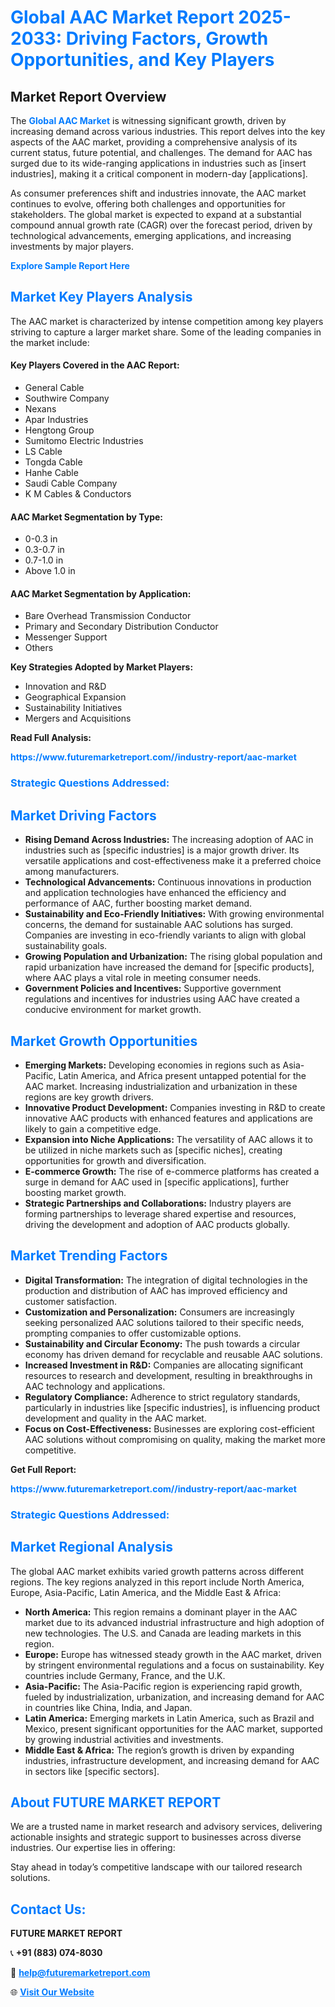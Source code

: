 <h1 style="color: #007BFF;">Global AAC Market Report 2025-2033: Driving Factors, Growth Opportunities, and Key Players</h1>

<section id="overview">
<h2>Market Report Overview</h2>
<p>The <a href="https://www.futuremarketreport.com//industry-report/aac-market" style="color: #007BFF; text-decoration: none;"><strong>Global AAC Market</strong></a> is witnessing significant growth, driven by increasing demand across various industries. This report delves into the key aspects of the AAC market, providing a comprehensive analysis of its current status, future potential, and challenges. The demand for AAC has surged due to its wide-ranging applications in industries such as [insert industries], making it a critical component in modern-day [applications].</p>
<p>As consumer preferences shift and industries innovate, the AAC market continues to evolve, offering both challenges and opportunities for stakeholders. The global market is expected to expand at a substantial compound annual growth rate (CAGR) over the forecast period, driven by technological advancements, emerging applications, and increasing investments by major players.</p>
</section>

<section id="overview">
<p><a href="https://www.futuremarketreport.com//request-sample/reportId=47260" style="color: #007BFF; text-decoration: none;"><strong>Explore Sample Report Here</strong></a></p>
</section>

<section id="key-players">
<h2 style="color: #007BFF;">Market Key Players Analysis</h2>
<p>The AAC market is characterized by intense competition among key players striving to capture a larger market share. Some of the leading companies in the market include:</p>
<h4>Key Players Covered in the AAC Report:</h4>
<ul><li>General Cable</li><li>Southwire Company</li><li>Nexans</li><li>Apar Industries</li><li>Hengtong Group</li><li>Sumitomo Electric Industries</li><li>LS Cable</li><li>Tongda Cable</li><li>Hanhe Cable</li><li>Saudi Cable Company</li><li>K M Cables &amp; Conductors</li></ul>
<h4>AAC Market Segmentation by Type:</h4>
<ul><li>0-0.3 in</li><li>0.3-0.7 in</li><li>0.7-1.0 in</li><li>Above 1.0 in</li></ul>

<h4>AAC Market Segmentation by Application:</h4>
<ul><li>Bare Overhead Transmission Conductor</li><li>Primary and Secondary Distribution Conductor</li><li>Messenger Support</li><li>Others</li></ul>
<p><strong>Key Strategies Adopted by Market Players:</strong></p>
<ul>
<li>Innovation and R&D</li>
<li>Geographical Expansion</li>
<li>Sustainability Initiatives</li>
<li>Mergers and Acquisitions</li>
</ul>
</section>

<section>
<p><strong>Read Full Analysis: </strong></p><a href="https://www.futuremarketreport.com//industry-report/aac-market" style="color: #007BFF; text-decoration: none;"><strong>https://www.futuremarketreport.com//industry-report/aac-market</strong></a>
<h3 style="color: #007BFF;">Strategic Questions Addressed:</h3>
</section>

<section id="driving-factors">
<h2 style="color: #007BFF;">Market Driving Factors</h2>
<ul>
<li><strong>Rising Demand Across Industries:</strong> The increasing adoption of AAC in industries such as [specific industries] is a major growth driver. Its versatile applications and cost-effectiveness make it a preferred choice among manufacturers.</li>
<li><strong>Technological Advancements:</strong> Continuous innovations in production and application technologies have enhanced the efficiency and performance of AAC, further boosting market demand.</li>
<li><strong>Sustainability and Eco-Friendly Initiatives:</strong> With growing environmental concerns, the demand for sustainable AAC solutions has surged. Companies are investing in eco-friendly variants to align with global sustainability goals.</li>
<li><strong>Growing Population and Urbanization:</strong> The rising global population and rapid urbanization have increased the demand for [specific products], where AAC plays a vital role in meeting consumer needs.</li>
<li><strong>Government Policies and Incentives:</strong> Supportive government regulations and incentives for industries using AAC have created a conducive environment for market growth.</li>
</ul>
</section>

<section id="growth-opportunities">
<h2 style="color: #007BFF;">Market Growth Opportunities</h2>
<ul>
<li><strong>Emerging Markets:</strong> Developing economies in regions such as Asia-Pacific, Latin America, and Africa present untapped potential for the AAC market. Increasing industrialization and urbanization in these regions are key growth drivers.</li>
<li><strong>Innovative Product Development:</strong> Companies investing in R&D to create innovative AAC products with enhanced features and applications are likely to gain a competitive edge.</li>
<li><strong>Expansion into Niche Applications:</strong> The versatility of AAC allows it to be utilized in niche markets such as [specific niches], creating opportunities for growth and diversification.</li>
<li><strong>E-commerce Growth:</strong> The rise of e-commerce platforms has created a surge in demand for AAC used in [specific applications], further boosting market growth.</li>
<li><strong>Strategic Partnerships and Collaborations:</strong> Industry players are forming partnerships to leverage shared expertise and resources, driving the development and adoption of AAC products globally.</li>
</ul>
</section>

<section id="trending-factors">
<h2 style="color: #007BFF;">Market Trending Factors</h2>
<ul>
<li><strong>Digital Transformation:</strong> The integration of digital technologies in the production and distribution of AAC has improved efficiency and customer satisfaction.</li>
<li><strong>Customization and Personalization:</strong> Consumers are increasingly seeking personalized AAC solutions tailored to their specific needs, prompting companies to offer customizable options.</li>
<li><strong>Sustainability and Circular Economy:</strong> The push towards a circular economy has driven demand for recyclable and reusable AAC solutions.</li>
<li><strong>Increased Investment in R&D:</strong> Companies are allocating significant resources to research and development, resulting in breakthroughs in AAC technology and applications.</li>
<li><strong>Regulatory Compliance:</strong> Adherence to strict regulatory standards, particularly in industries like [specific industries], is influencing product development and quality in the AAC market.</li>
<li><strong>Focus on Cost-Effectiveness:</strong> Businesses are exploring cost-efficient AAC solutions without compromising on quality, making the market more competitive.</li>
</ul>
</section>

<section>
<p><strong>Get Full Report: </strong></p><a href="https://www.futuremarketreport.com//industry-report/aac-market" style="color: #007BFF; text-decoration: none;"><strong>https://www.futuremarketreport.com//industry-report/aac-market</strong></a>
<h3 style="color: #007BFF;">Strategic Questions Addressed:</h3>
</section>


<section id="regional-analysis">
<h2 style="color: #007BFF;">Market Regional Analysis</h2>
<p>The global AAC market exhibits varied growth patterns across different regions. The key regions analyzed in this report include North America, Europe, Asia-Pacific, Latin America, and the Middle East & Africa:</p>
<ul>
<li><strong>North America:</strong> This region remains a dominant player in the AAC market due to its advanced industrial infrastructure and high adoption of new technologies. The U.S. and Canada are leading markets in this region.</li>
<li><strong>Europe:</strong> Europe has witnessed steady growth in the AAC market, driven by stringent environmental regulations and a focus on sustainability. Key countries include Germany, France, and the U.K.</li>
<li><strong>Asia-Pacific:</strong> The Asia-Pacific region is experiencing rapid growth, fueled by industrialization, urbanization, and increasing demand for AAC in countries like China, India, and Japan.</li>
<li><strong>Latin America:</strong> Emerging markets in Latin America, such as Brazil and Mexico, present significant opportunities for the AAC market, supported by growing industrial activities and investments.</li>
<li><strong>Middle East & Africa:</strong> The region’s growth is driven by expanding industries, infrastructure development, and increasing demand for AAC in sectors like [specific sectors].</li>
</ul>
</section>

<footer>
<h2 style="color: #007BFF;">About FUTURE MARKET REPORT</h2>
<p>We are a trusted name in market research and advisory services, delivering actionable insights and strategic support to businesses across diverse industries. Our expertise lies in offering:</p>

<p>Stay ahead in today’s competitive landscape with our tailored research solutions.</p>

<h2 style="color: #007BFF;">Contact Us:</h2>
<p><strong>FUTURE MARKET REPORT</strong></p>
<p>📞 <strong>+91 (883) 074-8030</strong></p>
<p>📧 <strong><a href="mailto:help@futuremarketreport.com" style="color: #007BFF;">help@futuremarketreport.com</a></strong></p>
<p>🌐 <strong><a href="https://www.futuremarketreport.com/" style="color: #007BFF;">Visit Our Website</a></strong></p>
</footer>